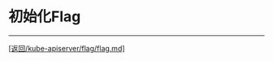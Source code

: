 初始化Flag
=========================================================================




_______________________________________________________________________
[[返回/kube-apiserver/flag/flag.md]](./flag.md) 